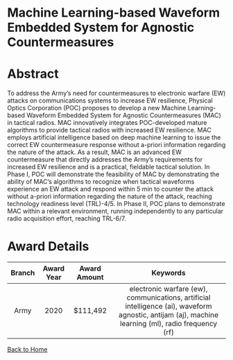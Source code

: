 
Machine Learning-based Waveform Embedded System for Agnostic Countermeasures
============================================================================

# Abstract


To address the Army’s need for countermeasures to electronic warfare (EW) attacks on communications systems to increase EW resilience, Physical Optics Corporation (POC) proposes to develop a new Machine Learning-based Waveform Embedded System for Agnostic Countermeasures (MAC) in tactical radios. MAC innovatively integrates POC-developed mature algorithms to provide tactical radios with increased EW resilience. MAC employs artificial intelligence based on deep machine learning to issue the correct EW countermeasure response without a-priori information regarding the nature of the attack. As a result, MAC is an advanced EW countermeasure that directly addresses the Army’s requirements for increased EW resilience and is a practical, fieldable tactical solution. In Phase I, POC will demonstrate the feasibility of MAC by demonstrating the ability of MAC’s algorithms to recognize when tactical waveforms experience an EW attack and respond within 5 min to counter the attack without a-priori information regarding the nature of the attack, reaching technology readiness level (TRL)-4/5. In Phase II, POC plans to demonstrate MAC within a relevant environment, running independently to any particular radio acquisition effort, reaching TRL-6/7.  

# Award Details

|Branch|Award Year|Award Amount|Keywords|
| :---: | :---: | :---: | :---: |
|Army|2020|$111,492|electronic warfare (ew), communications, artificial intelligence (ai), waveform agnostic, antijam (aj), machine learning (ml), radio frequency (rf)|
  
  


[Back to Home](https://github.com/chrischow/dod_sbir_awards/Reports/CC/#1075)